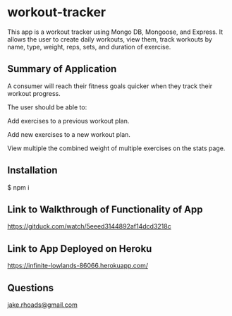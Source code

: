 # workout-tracker

This app is a  workout tracker using Mongo DB, Mongoose, and Express. It allows the user to create daily workouts, view them, track workouts by name, type, weight, reps, sets, and duration of exercise.

## Summary of Application
A consumer will reach their fitness goals quicker when they track their workout progress.

The user should be able to:

Add exercises to a previous workout plan.

Add new exercises to a new workout plan.

View multiple the combined weight of multiple exercises on the stats page.

## Installation
$ npm i

## Link to Walkthrough of Functionality of App

https://gitduck.com/watch/5eeed3144892af14dcd3218c

## Link to App Deployed on Heroku

https://infinite-lowlands-86066.herokuapp.com/

## Questions

jake.rhoads@gmail.com 
